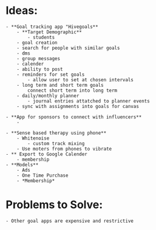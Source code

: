 # Ideas:
    - **Goal tracking app "Hivegoals**
        - **Target Demographic**
            - students
        - goal creation
        - search for people with similar goals
        - dms
        - group messages
        - calender
        - ability to post 
        - reminders for set goals
            - allow user to set at chosen intervals
        - long term and short term goals
            connect short term into long term
        - daily/monthly planner
            - journal entries attatched to planner events
        - sync with assignments into goals for canvas

    - **App for sponsors to connect with influencers**
        - 

    - **Sense based therapy using phone**
        - Whitenoise
            - custom track mixing
        - Use moters from phones to vibrate
    - ** Export to Google Calender
        - membership 
    - **Models**
        - Ads
        - One Time Purchase
        - *Membership*
    
# Problems to Solve:
    - Other goal apps are expensive and restrictive

